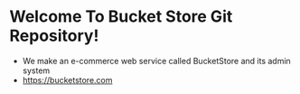 # Welcome To Bucket Store Git Repository!
* We make an e-commerce web service called BucketStore and its admin system
* https://bucketstore.com
